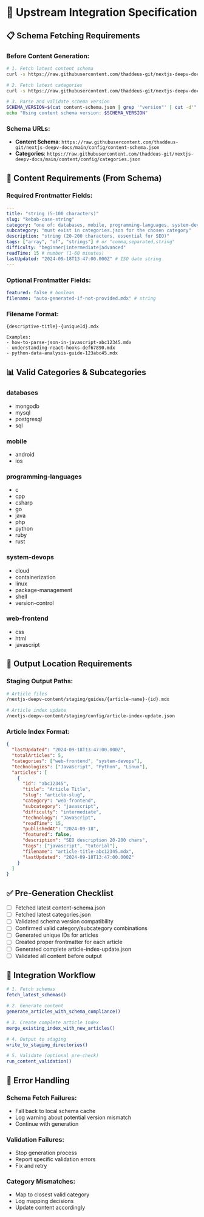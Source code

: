 # 🤖 Upstream Integration Specification

## 📋 **Schema Fetching Requirements**

### **Before Content Generation:**

```bash
# 1. Fetch latest content schema
curl -s https://raw.githubusercontent.com/thaddeus-git/nextjs-deepv-docs/main/config/content-schema.json > content-schema.json

# 2. Fetch latest categories
curl -s https://raw.githubusercontent.com/thaddeus-git/nextjs-deepv-docs/main/content/config/categories.json > categories.json

# 3. Parse and validate schema version
SCHEMA_VERSION=$(cat content-schema.json | grep '"version"' | cut -d'"' -f4)
echo "Using content schema version: $SCHEMA_VERSION"
```

### **Schema URLs:**
- **Content Schema**: `https://raw.githubusercontent.com/thaddeus-git/nextjs-deepv-docs/main/config/content-schema.json`
- **Categories**: `https://raw.githubusercontent.com/thaddeus-git/nextjs-deepv-docs/main/content/config/categories.json`

## 🎯 **Content Requirements (From Schema)**

### **Required Frontmatter Fields:**

```yaml
---
title: "string (5-100 characters)"
slug: "kebab-case-string"
category: "one of: databases, mobile, programming-languages, system-devops, web-frontend"
subcategory: "must exist in categories.json for the chosen category"
description: "string (20-200 characters, essential for SEO)"
tags: ["array", "of", "strings"] # or "comma,separated,string"
difficulty: "beginner|intermediate|advanced"
readTime: 15 # number (1-60 minutes)
lastUpdated: "2024-09-18T13:47:00.000Z" # ISO date string
---
```

### **Optional Frontmatter Fields:**

```yaml
featured: false # boolean
filename: "auto-generated-if-not-provided.mdx" # string
```

### **Filename Format:**

```
{descriptive-title}-{uniqueId}.mdx

Examples:
- how-to-parse-json-in-javascript-abc12345.mdx
- understanding-react-hooks-def67890.mdx
- python-data-analysis-guide-123abc45.mdx
```

## 📊 **Valid Categories & Subcategories**

### **databases**
- mongodb
- mysql  
- postgresql
- sql

### **mobile**
- android
- ios

### **programming-languages**
- c
- cpp
- csharp
- go
- java
- php
- python
- ruby
- rust

### **system-devops**
- cloud
- containerization
- linux
- package-management
- shell
- version-control

### **web-frontend**
- css
- html
- javascript

## 📁 **Output Location Requirements**

### **Staging Output Paths:**

```bash
# Article files
/nextjs-deepv-content/staging/guides/{article-name}-{id}.mdx

# Article index update
/nextjs-deepv-content/staging/config/article-index-update.json
```

### **Article Index Format:**

```json
{
  "lastUpdated": "2024-09-18T13:47:00.000Z",
  "totalArticles": 5,
  "categories": ["web-frontend", "system-devops"],
  "technologies": ["JavaScript", "Python", "Linux"],
  "articles": [
    {
      "id": "abc12345",
      "title": "Article Title",
      "slug": "article-slug",
      "category": "web-frontend",
      "subcategory": "javascript",
      "difficulty": "intermediate",
      "technology": "JavaScript",
      "readTime": 15,
      "publishedAt": "2024-09-18",
      "featured": false,
      "description": "SEO description 20-200 chars",
      "tags": ["javascript", "tutorial"],
      "filename": "article-title-abc12345.mdx",
      "lastUpdated": "2024-09-18T13:47:00.000Z"
    }
  ]
}
```

## ✅ **Pre-Generation Checklist**

- [ ] Fetched latest content-schema.json
- [ ] Fetched latest categories.json  
- [ ] Validated schema version compatibility
- [ ] Confirmed valid category/subcategory combinations
- [ ] Generated unique IDs for articles
- [ ] Created proper frontmatter for each article
- [ ] Generated complete article-index-update.json
- [ ] Validated all content before output

## 🔄 **Integration Workflow**

```bash
# 1. Fetch schemas
fetch_latest_schemas()

# 2. Generate content
generate_articles_with_schema_compliance()

# 3. Create complete article index
merge_existing_index_with_new_articles()

# 4. Output to staging
write_to_staging_directories()

# 5. Validate (optional pre-check)
run_content_validation()
```

## 🚨 **Error Handling**

### **Schema Fetch Failures:**
- Fall back to local schema cache
- Log warning about potential version mismatch
- Continue with generation

### **Validation Failures:**
- Stop generation process
- Report specific validation errors
- Fix and retry

### **Category Mismatches:**
- Map to closest valid category
- Log mapping decisions
- Update content accordingly
```